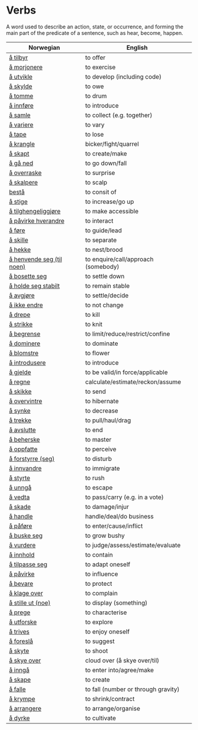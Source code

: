 # Verbs

A word used to describe an action, state, or occurrence, and forming the main part of the predicate of a sentence, such as hear, become, happen.

| Norwegian | English |
| --- | --- |
| [å tilbyr](https://www.ordnett.no/search?language=no&phrase=å%20tilbyr) | to offer |
| [å morjonere](https://www.ordnett.no/search?language=no&phrase=å%20morjonere) | to exercise |
| [å utvikle](https://www.ordnett.no/search?language=no&phrase=å%20utvikle) | to develop (including code) |
| [å skylde](https://www.ordnett.no/search?language=no&phrase=å%20skylde) | to owe |
| [å tomme](https://www.ordnett.no/search?language=no&phrase=å%20tomme) | to drum |
| [å innføre](https://www.ordnett.no/search?language=no&phrase=å%20innføre) | to introduce |
| [å samle](https://www.ordnett.no/search?language=no&phrase=å%20samle) | to collect (e.g. together) |
| [å variere](https://www.ordnett.no/search?language=no&phrase=å%20variere) | to vary |
| [å tape](https://www.ordnett.no/search?language=no&phrase=å%20tape) | to lose |
| [å krangle](https://www.ordnett.no/search?language=no&phrase=å%20krangle) | bicker/fight/quarrel |
| [å skapt](https://www.ordnett.no/search?language=no&phrase=å%20skapt) | to create/make |
| [å gå ned](https://www.ordnett.no/search?language=no&phrase=å%20gå%20ned) | to go down/fall |
| [å overraske](https://www.ordnett.no/search?language=no&phrase=å%20overraske) | to surprise |
| [å skalpere](https://www.ordnett.no/search?language=no&phrase=å%20skalpere) | to scalp |
| [bestå](https://www.ordnett.no/search?language=no&phrase=bestå) | to consit of |
| [å stige](https://www.ordnett.no/search?language=no&phrase=å%20stige) | to increase/go up |
| [å tilghengeliggjøre](https://www.ordnett.no/search?language=no&phrase=å%20tilghengeliggjøre) | to make accessible |
| [å påvirke hverandre](https://www.ordnett.no/search?language=no&phrase=å%20påvirke%20hverandre) | to interact |
| [å føre](https://www.ordnett.no/search?language=no&phrase=å%20føre) | to guide/lead |
| [å skille](https://www.ordnett.no/search?language=no&phrase=å%20skille) | to separate |
| [å hekke](https://www.ordnett.no/search?language=no&phrase=å%20hekke) | to nest/brood |
| [å henvende seg (til noen)](https://www.ordnett.no/search?language=no&phrase=å%20henvende%20seg%20(til%20noen)) | to enquire/call/approach (somebody) |
| [å bosette seg](https://www.ordnett.no/search?language=no&phrase=å%20bosette%20seg) | to settle down |
| [å holde seg stabilt](https://www.ordnett.no/search?language=no&phrase=å%20holde%20seg%20stabilt) | to remain stable |
| [å avgjøre](https://www.ordnett.no/search?language=no&phrase=å%20avgjøre) | to settle/decide |
| [å ikke endre](https://www.ordnett.no/search?language=no&phrase=å%20ikke%20endre) | to not change |
| [å drepe](https://www.ordnett.no/search?language=no&phrase=å%20drepe) | to kill |
| [å strikke](https://www.ordnett.no/search?language=no&phrase=å%20strikke) | to knit |
| [å begrense](https://www.ordnett.no/search?language=no&phrase=å%20begrense) | to limit/reduce/restrict/confine |
| [å dominere](https://www.ordnett.no/search?language=no&phrase=å%20dominere) | to dominate |
| [å blomstre](https://www.ordnett.no/search?language=no&phrase=å%20blomstre) | to flower |
| [å introdusere](https://www.ordnett.no/search?language=no&phrase=å%20introdusere) | to introduce |
| [å gjelde](https://www.ordnett.no/search?language=no&phrase=å%20gjelde) | to be valid/in force/applicable |
| [å regne](https://www.ordnett.no/search?language=no&phrase=å%20regne) | calculate/estimate/reckon/assume |
| [å skikke](https://www.ordnett.no/search?language=no&phrase=å%20skikke) | to send |
| [å overvintre](https://www.ordnett.no/search?language=no&phrase=å%20overvintre) | to hibernate |
| [å synke](https://www.ordnett.no/search?language=no&phrase=å%20synke) | to decrease |
| [å trekke](https://www.ordnett.no/search?language=no&phrase=å%20trekke) | to pull/haul/drag |
| [å avslutte](https://www.ordnett.no/search?language=no&phrase=å%20avslutte) | to end |
| [å beherske](https://www.ordnett.no/search?language=no&phrase=å%20beherske) | to master |
| [å oppfatte](https://www.ordnett.no/search?language=no&phrase=å%20oppfatte) | to perceive |
| [å forstyrre (seg)](https://www.ordnett.no/search?language=no&phrase=å%20forstyrre%20(seg)) | to disturb |
| [å innvandre](https://www.ordnett.no/search?language=no&phrase=å%20innvandre) | to immigrate |
| [å styrte](https://www.ordnett.no/search?language=no&phrase=å%20styrte) | to rush |
| [å unngå](https://www.ordnett.no/search?language=no&phrase=å%20unngå) | to escape |
| [å vedta](https://www.ordnett.no/search?language=no&phrase=å%20vedta) | to pass/carry (e.g. in a vote) |
| [å skade](https://www.ordnett.no/search?language=no&phrase=å%20skade) | to damage/injur |
| [å handle](https://www.ordnett.no/search?language=no&phrase=å%20handle) | handle/deal/do business |
| [å påføre](https://www.ordnett.no/search?language=no&phrase=å%20påføre) | to enter/cause/inflict |
| [å buske seg](https://www.ordnett.no/search?language=no&phrase=å%20buske%20seg) | to grow bushy |
| [å vurdere](https://www.ordnett.no/search?language=no&phrase=å%20vurdere) | to judge/assess/estimate/evaluate |
| [å innhold](https://www.ordnett.no/search?language=no&phrase=å%20innhold) | to contain |
| [å tilpasse seg](https://www.ordnett.no/search?language=no&phrase=å%20tilpasse%20seg) | to adapt oneself |
| [å påvirke](https://www.ordnett.no/search?language=no&phrase=å%20påvirke) | to influence |
| [å bevare](https://www.ordnett.no/search?language=no&phrase=å%20bevare) | to protect |
| [å klage over](https://www.ordnett.no/search?language=no&phrase=å%20klage%20over) | to complain |
| [å stille ut (noe)](https://www.ordnett.no/search?language=no&phrase=å%20stille%20ut%20(noe)) | to display (something) |
| [å prege](https://www.ordnett.no/search?language=no&phrase=å%20prege) | to characterise |
| [å utforske](https://www.ordnett.no/search?language=no&phrase=å%20utforske) | to explore |
| [å trives](https://www.ordnett.no/search?language=no&phrase=å%20trives) | to enjoy oneself |
| [å foreslå](https://www.ordnett.no/search?language=no&phrase=å%20foreslå) | to suggest |
| [å skyte](https://www.ordnett.no/search?language=no&phrase=å%20skyte) | to shoot |
| [å skye over](https://www.ordnett.no/search?language=no&phrase=å%20skye%20over) | cloud over (å skye over/til) |
| [å inngå](https://www.ordnett.no/search?language=no&phrase=å%20inngå) | to enter into/agree/make |
| [å skape](https://www.ordnett.no/search?language=no&phrase=å%20skape) | to create |
| [å falle](https://www.ordnett.no/search?language=no&phrase=å%20falle) | to fall (number or through gravity) |
| [å krympe](https://www.ordnett.no/search?language=no&phrase=å%20krympe) | to shrink/contract |
| [å arrangere](https://www.ordnett.no/search?language=no&phrase=å%20arrangere) | to arrange/organise |
| [å dyrke](https://www.ordnett.no/search?language=no&phrase=å%20dyrke) | to cultivate |


